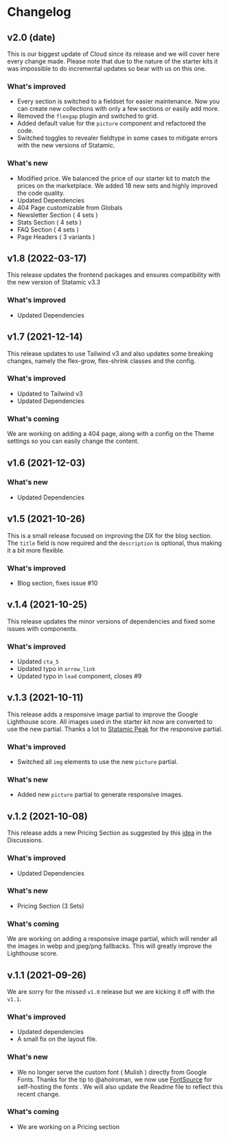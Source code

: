 
# Changelog

## v2.0 (date)
This is our biggest update of Cloud since its release and we will cover here every change made. Please note that due to the nature of the starter kits it was impossible to do incremental updates so bear with us on this one.

### What's improved
- Every section is switched to a fieldset for easier maintenance. Now you can create new collections with only a few sections or easily add more.
- Removed the `flexgap` plugin and switched to grid.
- Added default value for the `picture` component and refactored the code.
- Switched toggles to revealer fieldtype in some cases to mitigate errors with the new versions of Statamic.

### What's new
- Modified price. We balanced the price of our starter kit to match the prices on the marketplace. We added 18 new sets and highly improved the code quality.
- Updated Dependencies
- 404 Page customizable from Globals
- Newsletter Section ( 4 sets )
- Stats Section ( 4 sets )
- FAQ Section ( 4 sets )
- Page Headers ( 3 variants )


## v1.8 (2022-03-17)

This release updates the frontend packages and ensures compatibility with the new version of Statamic v3.3

### What's improved
- Updated Dependencies


## v1.7 (2021-12-14)
This release updates to use Tailwind v3 and also updates some breaking changes, namely the flex-grow, flex-shrink classes and the config.

### What's improved
- Updated to Tailwind v3
- Updated Dependencies

### What's coming 
We are working on adding a 404 page, along with a config on the Theme settings so you can easily change the content.


## v1.6 (2021-12-03)

### What's new
- Updated Dependencies


## v1.5 (2021-10-26)
This is a small release focused on improving the DX for the blog section. The `title` field is now required and the `description` is optional, thus making it a bit more flexible.

### What's improved
- Blog section, fixes issue #10 


## v.1.4 (2021-10-25)
This release updates the minor versions of dependencies and fixed some issues with components.

### What's improved
- Updated `cta_5`
- Updated typo in `arrow_link`
- Updated typo in `lead` component, closes #9


## v.1.3 (2021-10-11)
This release adds a responsive image partial to improve the Google Lighthouse score. All images used in the starter kit now are converted to use the new partial. Thanks a lot to [Statamic Peak](https://github.com/studio1902/statamic-peak) for the responsive partial.

### What's improved
- Switched all `img` elements to use the new `picture` partial.

### What's new
- Added new `picture` partial to generate responsive images.


## v.1.2 (2021-10-08)
This release adds a new Pricing Section as suggested by this [idea](https://github.com/lucky-media/cloud/discussions/3) in the Discussions.

### What's improved
- Updated Dependencies

### What's new
- Pricing Section (3 Sets)

### What's coming
We are working on adding a responsive image partial, which will render all the images in webp and jpeg/png fallbacks. This will greatly improve the Lighthouse score.


## v.1.1 (2021-09-26)
We are sorry for the missed `v1.0` release but we are kicking it off with the `v1.1`.

### What's improved
- Updated dependencies
- A small fix on the layout file.

### What's new
- We no longer serve the custom font ( Mulish ) directly from Google Fonts. Thanks for the tip to @ahoiroman, we now use [FontSource](https://fontsource.org/) for self-hosting the fonts . We will also update the Readme file to reflect this recent change. 

### What's coming
- We are working on a Pricing section
